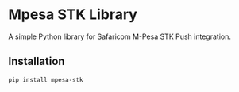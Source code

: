 # Mpesa STK Library

A simple Python library for Safaricom M-Pesa STK Push integration.

## Installation
```bash
pip install mpesa-stk

